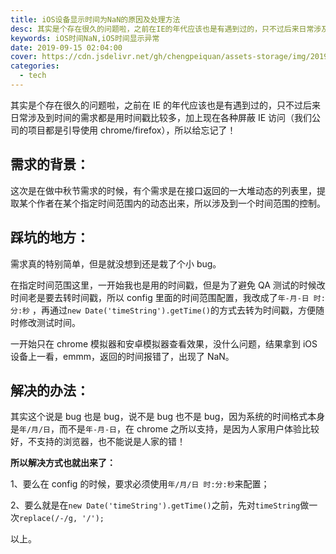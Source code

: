 ```yaml
---
title: iOS设备显示时间为NaN的原因及处理方法
desc: 其实是个存在很久的问题啦，之前在IE的年代应该也是有遇到过的，只不过后来日常涉及到时间的需求都是用时间戳比较多，加上现在各种屏蔽IE访问（我们公司的项目都是引导使用chrome/firefox），所以给忘记了！
keywords: iOS时间NaN,iOS时间显示异常
date: 2019-09-15 02:04:00
cover: https://cdn.jsdelivr.net/gh/chengpeiquan/assets-storage/img/2019/09/1-2.jpg
categories:
  - tech
---
```


其实是个存在很久的问题啦，之前在 IE 的年代应该也是有遇到过的，只不过后来日常涉及到时间的需求都是用时间戳比较多，加上现在各种屏蔽 IE 访问（我们公司的项目都是引导使用 chrome/firefox），所以给忘记了！

## 需求的背景：

这次是在做中秋节需求的时候，有个需求是在接口返回的一大堆动态的列表里，提取某个作者在某个指定时间范围内的动态出来，所以涉及到一个时间范围的控制。

## 踩坑的地方：

需求真的特别简单，但是就没想到还是栽了个小 bug。

在指定时间范围这里，一开始我也是用的时间戳，但是为了避免 QA 测试的时候改时间老是要去转时间戳，所以 config 里面的时间范围配置，我改成了`年-月-日 时:分:秒` ，再通过`new Date('timeString').getTime()`的方式去转为时间戳，方便随时修改测试时间。

一开始只在 chrome 模拟器和安卓模拟器查看效果，没什么问题，结果拿到 iOS 设备上一看，emmm，返回的时间报错了，出现了 NaN。

## 解决的办法：

其实这个说是 bug 也是 bug，说不是 bug 也不是 bug，因为系统的时间格式本身是`年/月/日`，而不是`年-月-日`，在 chrome 之所以支持，是因为人家用户体验比较好，不支持的浏览器，也不能说是人家的错！

**所以解决方式也就出来了：**

1、要么在 config 的时候，要求必须使用`年/月/日 时:分:秒`来配置；

2、要么就是在`new Date('timeString').getTime()`之前，先对`timeString`做一次`replace(/-/g, '/');`

以上。
